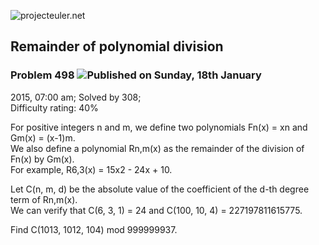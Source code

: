 ![projecteuler.net](images/print_page_logo.png)

## Remainder of polynomial division

### Problem 498 ![](images/icon_info.png)Published on Sunday, 18th January
2015, 07:00 am; Solved by 308;  
Difficulty rating: 40%

For positive integers n and m, we define two polynomials Fn(x) = xn and Gm(x)
= (x-1)m.  
We also define a polynomial Rn,m(x) as the remainder of the division of Fn(x)
by Gm(x).  
For example, R6,3(x) = 15x2 \- 24x \+ 10.

Let C(n, m, d) be the absolute value of the coefficient of the d-th degree
term of Rn,m(x).  
We can verify that C(6, 3, 1) = 24 and C(100, 10, 4) = 227197811615775.

Find C(1013, 1012, 104) mod 999999937.

  
  

